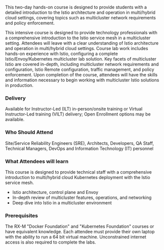 <!-- Multicloud with Istio on Kubernetes -->

This two-day hands-on course is designed to provide students with a detailed introduction to the Istio architecture and operation in multi/hybrid cloud settings, covering topics such as multicluster network requirements and policy enforcement.

This intensive course is designed to provide technology professionals with a comprehensive introduction to the Istio service mesh in a multicluster setting. Attendees will leave with a clear understanding of Istio architecture and operation in multi/hybrid cloud settings. Course lab work includes hands-on experience with Istio, configuring a complete Istio/Envoy/Kubernetes multicluster lab solution. Key facets of multicluster Istio are covered in-depth, including multicluster network requirements and configuration, Istio Remote configuration, traffic management, and policy enforcement. Upon completion of the course, attendees will have the skills and information necessary to begin working with multicluster Istio solutions in production.


### Delivery

Available for Instructor-Led (ILT) in-person/onsite training or Virtual Instructor-Led training (VILT) delivery; Open Enrollment options may be available.


### Who Should Attend

Site/Service Reliability Engineers (SRE), Architects, Developers, QA Staff, Technical Managers, DevOps and Information Technology (IT) personnel


### What Attendees will learn

This course is designed to provide technical staff with a comprehensive introduction to multi/hybrid cloud Kubernetes
deployment with the Istio service mesh.

- Istio architecture, control plane and Envoy
- In-depth review of multicluster features, operations, and networking
- Deep dive into Istio in a multicluster environment


### Prerequisites

The RX-M "Docker Foundation" and "Kubernetes Foundation" courses or have equivalent knowledge. Each attendee must
provide their own laptop with the ability to run a 64 bit virtual machine. Unconstrained internet access is also
required to complete the labs.



